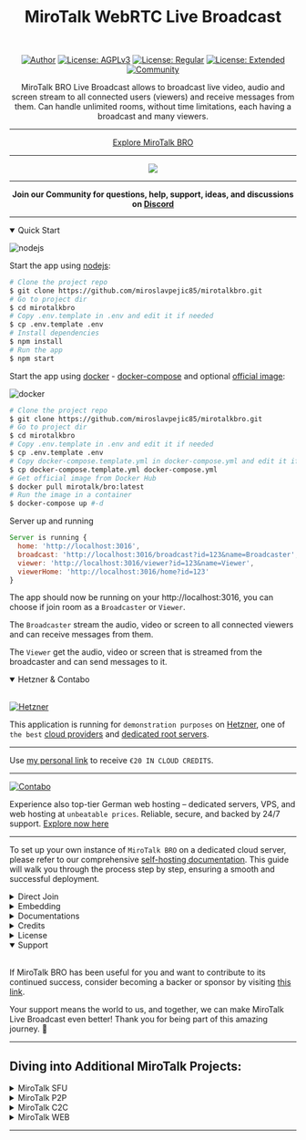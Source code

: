<h1 align="center">MiroTalk WebRTC Live Broadcast</h1>

<br />

<div align="center">

<a href="https://www.linkedin.com/in/miroslav-pejic-976a07101/">![Author](https://img.shields.io/badge/Author-Miroslav_Pejic-brightgreen.svg)</a>
<a href="https://choosealicense.com/licenses/agpl-3.0/">![License: AGPLv3](https://img.shields.io/badge/License-AGPLv3_Open_Surce-blue.svg)</a>
<a href="https://codecanyon.net/item/mirotalk-bro-webrtc-p2p-live-broadcast/45887113">![License: Regular](https://img.shields.io/badge/License-Regular_Private_Use-lightblue.svg)</a>
<a href="https://codecanyon.net/item/mirotalk-bro-webrtc-p2p-live-broadcast/45887113">![License: Extended](https://img.shields.io/badge/License-Extended_Commercial_Use-darkgreen.svg)</a>
<a href="https://discord.gg/rgGYfeYW3N">![Community](https://img.shields.io/badge/Community-forum-pink.svg)</a>

</div>

<p align="center">MiroTalk BRO Live Broadcast allows to broadcast live video, audio and screen stream to all connected users (viewers) and receive messages from them. Can handle unlimited rooms, without time limitations, each having a broadcast and many viewers.</a></p>

---

<p align="center">
    <a href="https://bro.mirotalk.com">Explore MiroTalk BRO</a>
</p>

---

<p align="center">
    <a href="https://bro.mirotalk.com"><img src="./public/assets/images/ui.png"></a>
</p>

---

<strong>
    <p align="center">
        Join our Community for questions, help, support, ideas, and discussions on <a href='https://discord.gg/rgGYfeYW3N'>Discord</a>
    </p>
</strong>

---

</details>

<details open>
<summary>Quick Start</summary>

![nodejs](public/assets/images/nodejs.png)

Start the app using [nodejs](https://nodejs.org/en/download):

```bash
# Clone the project repo
$ git clone https://github.com/miroslavpejic85/mirotalkbro.git
# Go to project dir
$ cd mirotalkbro
# Copy .env.template in .env and edit it if needed
$ cp .env.template .env
# Install dependencies
$ npm install
# Run the app
$ npm start
```

Start the app using [docker](https://docs.docker.com/engine/install/) - [docker-compose](https://docs.docker.com/compose/) and optional [official image](https://hub.docker.com/r/mirotalk/bro):

![docker](public/assets/images/docker.png)

```bash
# Clone the project repo
$ git clone https://github.com/miroslavpejic85/mirotalkbro.git
# Go to project dir
$ cd mirotalkbro
# Copy .env.template in .env and edit it if needed
$ cp .env.template .env
# Copy docker-compose.template.yml in docker-compose.yml and edit it if needed
$ cp docker-compose.template.yml docker-compose.yml
# Get official image from Docker Hub
$ docker pull mirotalk/bro:latest
# Run the image in a container
$ docker-compose up #-d
```

Server up and running

```js
Server is running {
  home: 'http://localhost:3016',
  broadcast: 'http://localhost:3016/broadcast?id=123&name=Broadcaster',
  viewer: 'http://localhost:3016/viewer?id=123&name=Viewer',
  viewerHome: 'http://localhost:3016/home?id=123'
}
```

The app should now be running on your http://localhost:3016, you can choose if join room as a `Broadcaster` or `Viewer`.

The `Broadcaster` stream the audio, video or screen to all connected viewers and can receive messages from them.

The `Viewer` get the audio, video or screen that is streamed from the broadcaster and can send messages to it.

<details open>
<summary>Hetzner & Contabo</summary>

<br/>

[![Hetzner](public/assets/images/hetzner.png)](https://hetzner.cloud/?ref=XdRifCzCK3bn)

This application is running for `demonstration purposes` on [Hetzner](https://www.hetzner.com/), one of `the best` [cloud providers](https://www.hetzner.com/cloud) and [dedicated root servers](https://www.hetzner.com/dedicated-rootserver).

---

Use [my personal link](https://hetzner.cloud/?ref=XdRifCzCK3bn) to receive `€⁠20 IN CLOUD CREDITS`.

---

[![Contabo](public/assets/images/contabo.png)](https://www.dpbolvw.net/click-101027391-14462707)

Experience also top-tier German web hosting – dedicated servers, VPS, and web hosting at `unbeatable prices`. Reliable, secure, and backed by 24/7 support. [Explore now here](https://www.dpbolvw.net/click-101027391-14462707)

---

To set up your own instance of `MiroTalk BRO` on a dedicated cloud server, please refer to our comprehensive [self-hosting documentation](https://docs.mirotalk.com/mirotalk-bro/self-hosting/). This guide will walk you through the process step by step, ensuring a smooth and successful deployment.

</details>

</details>

<details>
<summary>Direct Join</summary>

<br>

You can direct join room as `broadcaster` or `viewer` specifying the room id and your name.

| As            | URL                                                     |
| ------------- | ------------------------------------------------------- |
| `Broadcaster` | http://localhost:3016/broadcast?id=123&name=Broadcaster |
| `Viewer`      | http://localhost:3016/viewer?id=123&name=Viewer         |

| Params | Type   | Description |
| ------ | ------ | ----------- |
| id     | string | Room Id     |
| name   | string | User name   |

</details>

<details>
<summary>Embedding</summary>

<br/>

Embedding MiroTalk Live Broadcast into a service or app using an iframe.

```html
<iframe
    allow="camera; microphone; display-capture; fullscreen; clipboard-read; clipboard-write; web-share; autoplay"
    src="https://bro.mirotalk.com"
    style="height: 100vh; width: 100vw; border: 0px;"
></iframe>
```

</details>

<details>
<summary>Documentations</summary>

<br>

- [Install your own Stun/Turn](./docs/coturn.md)
- [Ngrok](./docs/ngrok.md)
- [How to Self-hosting](./docs/self-hosting.md)
- [Rest API](./app/api/README.md)

</details>

<details>
<summary>Credits</summary>

<br>

- Gabriel Tanner [webrtc-broadcast-logic](https://gabrieltanner.org/blog/webrtc-video-broadcast/)

</details>

<details>
<summary>License</summary>

<br/>

[![AGPLv3](public/assets/images/AGPLv3.png)](LICENSE)

MiroTalk BRO is free and open-source under the terms of AGPLv3 (GNU Affero General Public License v3.0). Please `respect the license conditions`, In particular `modifications need to be free as well and made available to the public`. Get a quick overview of the license at [Choose an open source license](https://choosealicense.com/licenses/agpl-3.0/).

To obtain a [MiroTalk BRO license](https://docs.mirotalk.com/license/licensing-options/) with terms different from the AGPLv3, you can conveniently make your [purchase on CodeCanyon](https://codecanyon.net/item/mirotalk-bro-webrtc-p2p-live-broadcast/45887113). This allows you to tailor the licensing conditions to better suit your specific requirements.

</details>

<details open>
<summary>Support</summary>

<br/>

If MiroTalk BRO has been useful for you and want to contribute to its continued success, consider becoming a backer or sponsor by visiting [this link](https://github.com/sponsors/miroslavpejic85).

Your support means the world to us, and together, we can make MiroTalk Live Broadcast even better! Thank you for being part of this amazing journey. 🌟

</details>

---

## Diving into Additional MiroTalk Projects:

<details>
<summary>MiroTalk SFU</summary>

<br>

Try also [MiroTalk SFU](https://github.com/miroslavpejic85/mirotalksfu) `selective forwarding unit` real-time video conferences, optimized for large groups. `Unlimited time, unlimited concurrent rooms` each having 8+ participants, up to ~ 100 per single CPU.

</details>

<details>
<summary>MiroTalk P2P</summary>

<br/>

Try also [MiroTalk P2P](https://github.com/miroslavpejic85/mirotalk) `peer to peer` real-time video conferences, optimized for small groups. `Unlimited time, unlimited concurrent rooms` each having 5-8 participants.

</details>

<details>
<summary>MiroTalk C2C</summary>

<br>

Try also [MiroTalk C2C](https://github.com/miroslavpejic85/mirotalkc2c) `peer to peer` real-time video conferences, optimized for cam 2 cam. `Unlimited time, unlimited concurrent rooms` each having 2 participants.

</details>

<details>
<summary>MiroTalk WEB</summary>

<br>

Try also [MiroTalk WEB](https://github.com/miroslavpejic85/mirotalkwebrtc) a platform that allows for the management of an `unlimited number of users`. Each user must register with their email, username, and password, after which they gain access to their `personal dashboard`. Within the dashboard, users can `manage their rooms and schedule meetings` using the desired version of MiroTalk on a specified date and time. Invitations to these meetings can be sent via email, shared through the web browser, or sent via SMS.

</details>

---
